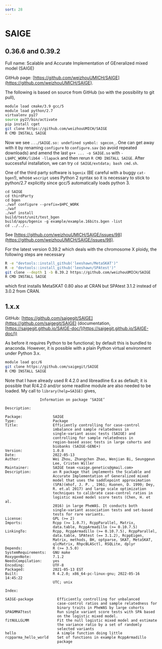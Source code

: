 ```yaml
---
sort: 28
---
```


# SAIGE

## 0.36.6 and 0.39.2

Full name: Scalable and Accurate Implementation of GEneralized mixed model (SAIGE)

GitHub page: [https://github.com/weizhouUMICH/SAIGE](https://github.com/weizhouUMICH/SAIGE).

The following is based on source from GitHub (so with the possibility to git pull),

```bash
module load cmake/3.9 gcc/5
module load python/2.7
virtualenv py27
source py27/bin/activate
pip install cget
git clone https://github.com/weizhouUMICH/SAIGE
R CMD INSTALL SAIGE
```

Now we see `.../SAIGE.so: undefined symbol: sgecon_`. One can get away with it by renaming `configure` to `configure.sav` (so avoid repeated downloads) and amend the last `g++ ... -o SAIGE.so` with `-L$HPC_WORK/lib64 -llapack` and then rerun `R CMD INSTALL SAIGE`. After successful installation, we can try `cd SAIGE/extdata; bash cmd.sh`.

One of the third party software is `bgenix` (BE careful with a buggy `cat-bgen`!), whose `wscript` uses Python 2 syntax so it is necessary to stick to python/2.7 explicitly since gcc/5 automatically loads python 3.

```
cd SAIGE
cd thirdParty
cd bgen
./waf configure --prefix=$HPC_WORK
./waf
./waf install
build/test/unit/test_bgen
build/apps/bgenix -g example/example.16bits.bgen -list
cd ../../..
```

See [https://github.com/weizhouUMICH/SAIGE/issues/98](https://github.com/weizhouUMICH/SAIGE/issues/98).

For the latest version 0.39.2 which deals with the chromosome X ploidy, the following steps are necessary

```bash
R -e "devtools::install_github('leeshawn/MetaSKAT')"
R -e "devtools::install_github('leeshawn/SPAtest')"
git clone --depth 1 -b 0.39.2 https://github.com/weizhouUMICH/SAIGE
R CMD INSTALL SAIGE
```

which first installs MetaSKAT 0.80 also at CRAN but SPAtest 3.1.2 instead of 3.0.2 from CRAN.

## 1.x.x

GitHub: [https://github.com/saigegit/SAIGE](https://github.com/saigegit/SAIGE) (documentation, [https://saigegit.github.io/SAIGE-doc/](https://saigegit.github.io/SAIGE-doc/))

As before it requires Python to be functional; by default this is bundled to anaconda. However, it is possible with a plain Python virtual environment under Python 3.x.

```bash
module load gcc/6
git clone https://github.com/saigegit/SAIGE
R CMD INSTALL SAIGE
```

Note that I have already used R 4.2.0 and libreadline 6.x as default; it is possible that R/4.2.0 and/or some readline module are also needed to be loaded. My call to `library(help=SAIGE)` gives,

```
                Information on package ‘SAIGE’

Description:

Package:              SAIGE
Type:                 Package
Title:                Efficiently controlling for case-control
                      imbalance and sample relatedness in
                      single-variant assoc tests (SAIGE) and
                      controlling for sample relatedness in
                      region-based assoc tests in large cohorts and
                      biobanks (SAIGE-GENE+)
Version:              1.0.8
Date:                 2022-05-13
Author:               Wei Zhou, Zhangchen Zhao, Wenjian Bi, Seunggeun
                      Lee, Cristen Willer
Maintainer:           SAIGE team <saige.genetics@gmail.com>
Description:          an R package that implements the Scalable and
                      Accurate Implementation of Generalized mixed
                      model that uses the saddlepoint approximation
                      (SPA)(mhof, J. P. , 1961; Kuonen, D. 1999; Dey,
                      R. et.al 2017) and large scale optimization
                      techniques to calibrate case-control ratios in
                      logistic mixed model score tests (Chen, H. et al.
                      2016) in large PheWAS. It conducts both
                      single-variant association tests and set-based
                      tests for rare variants.
License:              GPL (>= 2)
Imports:              Rcpp (>= 1.0.7), RcppParallel, Matrix,
                      data.table, RcppArmadillo (>= 0.10.7.5)
LinkingTo:            Rcpp, RcppArmadillo (>= 0.10.7.5), RcppParallel,
                      data.table, SPAtest (== 3.1.2), RcppEigen,
                      Matrix, methods, BH, optparse, SKAT, MetaSKAT,
                      qlcMatrix, RhpcBLASctl, RSQLite, dplyr
Depends:              R (>= 3.5.0)
SystemRequirements:   GNU make
RoxygenNote:          7.1.2
NeedsCompilation:     yes
Encoding:             UTF-8
Packaged:             2021-05-13 EST
Built:                R 4.2.0; x86_64-pc-linux-gnu; 2022-05-16 14:45:22
                      UTC; unix

Index:

SAIGE-package           Efficiently controlling for unbalanced
                        case-control ratios and sample relatedness for
                        binary traits in PheWAS by large cohorts
SPAGMMATtest            Run single variant score tests with SPA based
                        on the logistic mixed model.
fitNULLGLMM             Fit the null logistic mixed model and estimate
                        the variance ratio by a set of randomly
                        selected variants
hello                   A simple function doing little
rcpparma_hello_world    Set of functions in example RcppArmadillo
                        package
```

